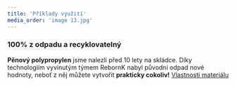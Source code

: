 ```yaml
---
title: 'Příklady využití'
media_order: 'image 13.jpg'
---
```


### 100% z odpadu a recyklovatelný
**Pěnový polypropylen** jsme nalezli před 10 lety na skládce. Díky technologiím vyvinutým týmem RebornK nabyl původní odpad nové hodnoty, neboť z něj můžete vytvořit **prakticky cokoliv!**
[Vlastnosti materiálu](../../#vlastnosti)
